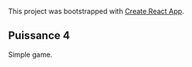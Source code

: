 This project was bootstrapped with [Create React App](https://github.com/facebook/create-react-app).

## Puissance 4

Simple game.


